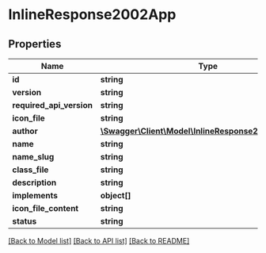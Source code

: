 # InlineResponse2002App

## Properties
Name | Type | Description | Notes
------------ | ------------- | ------------- | -------------
**id** | **string** |  | [optional] 
**version** | **string** |  | [optional] 
**required_api_version** | **string** |  | [optional] 
**icon_file** | **string** |  | [optional] 
**author** | [**\Swagger\Client\Model\InlineResponse2002AppAuthor**](InlineResponse2002AppAuthor.md) |  | [optional] 
**name** | **string** |  | [optional] 
**name_slug** | **string** |  | [optional] 
**class_file** | **string** |  | [optional] 
**description** | **string** |  | [optional] 
**implements** | **object[]** |  | [optional] 
**icon_file_content** | **string** |  | [optional] 
**status** | **string** |  | [optional] 

[[Back to Model list]](../../README.md#documentation-for-models) [[Back to API list]](../../README.md#documentation-for-api-endpoints) [[Back to README]](../../README.md)

